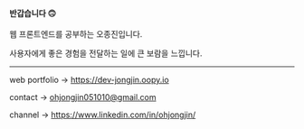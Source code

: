 
<b>반갑습니다 🙃</b>
<br><br>
웹 프론트엔드를 공부하는 오종진입니다.

사용자에게 좋은 경험을 전달하는 일에 큰 보람을 느낍니다.

---
web portfolio -> https://dev-jongjin.oopy.io

contact -> ohjongjin051010@gmail.com

channel -> https://www.linkedin.com/in/ohjongjin/
